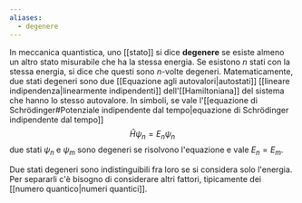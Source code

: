 ```yaml
---
aliases:
  - degenere
---
```

In meccanica quantistica, uno [[stato]] si dice **degenere** se esiste almeno un altro stato misurabile che ha la stessa energia. Se esistono $n$ stati con la stessa energia, si dice che questi sono $n$-volte degeneri. Matematicamente, due stati degeneri sono due [[Equazione agli autovalori|autostati]] [[lineare indipendenza|linearmente indipendenti]] dell'[[Hamiltoniana]] del sistema che hanno lo stesso autovalore. In simboli, se vale l'[[equazione di Schrödinger#Potenziale indipendente dal tempo|equazione di Schrödinger indipendente dal tempo]]
$$\hat{H}\psi_{n}=E_{n}\psi_{n}$$
due stati $\psi_{n}$ e $\psi_{m}$ sono degeneri se risolvono l'equazione e vale $E_{n}=E_{m}$.

Due stati degeneri sono indistinguibili fra loro se si considera solo l'energia. Per separarli c'è bisogno di considerare altri fattori, tipicamente dei [[numero quantico|numeri quantici]].